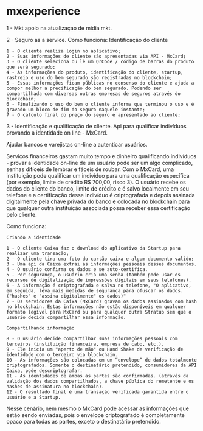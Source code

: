 # mxexperience
1 - Mkt apoio na atualizaçao de midia mkt.

2 - Seguro as a service.
Como funciona:
	Identificação do cliente

	1 - O cliente realiza login no aplicativo;
	2 - Suas informações de cliente são apresentadas via API - MxCard;
	3 - O cliente seleciona ou lê um QrCode / código de barras do produto que será segurado;
	4 - As informações do produto, identificação do cliente, startup, rastreio e uso do bem segurado são registradas no blockchain;
	5 - Essas informações ficam públicas no consenso do cliente e ajuda a compor melhor a precificação do bem segurado. Podendo ser compartilhada com diversas outras empresas de seguros através do blockchain;
	6 - Finalizando o uso do bem o cliente informa que terminou o uso e é gravado um bloco de fim do seguro naquele instante;
	7 - O calculo final do preço do seguro é apresentado ao cliente;

3 - Identificação e qualificação de cliente.
Api para qualificar indivíduos provando a identidade on line - MxCard.

Ajudar bancos e varejistas on-line a autenticar usuários.

Serviços financeiros gastam muito tempo e dinheiro qualificando indivíduos - provar a identidade on-line de um usuário pode ser um algo complicado, senhas difíceis de lembrar e fáceis de roubar. Com o MxCard, uma instituição pode qualificar um indivíduo para uma qualificação específica (por exemplo, limite de crédito R$ 700,00, risco 3). O usuário recebe os dados do cliente do banco, limite de crédito e é salvo localmente em seu telefone e a certificação desse indivíduo é criptografada e depois assinada digitalmente pela chave privada do banco e colocada no blockchain para que qualquer outra instituição associada possa receber essa certificação pelo cliente.

Como funciona: 

	Criando a identidade

	1 - O cliente Caixa faz o download do aplicativo da Startup para realizar uma transação;
	2 - O cliente tira uma foto do cartão caixa e algum documento valido;
	3 - Uma api da Caixa extrai as informações pessoais desses documentos.
	4 - O usuário confirma os dados e se auto-certifica.
	5 - Por segurança, o usuário cria uma senha (também pode usar os recursos de digitalização de impressões digitais em seus telefones).
	6 - A informação é criptografada e salva no telefone, "O aplicativo, em seguida, leva mais medidas de segurança para ofuscar os dados. ("hashes" e "assina digitalmente" os dados)"
	7 - Os servidores da Caixa (MxCard) gravam os dados assinados com hash no blockchain. Estas informações não estão disponíveis em qualquer formato legível para MxCard ou para qualquer outra Stratup sem que o usuário decida compartilhar essa informação.
	
	Compartilhando informação

	8 - O usuário decide compartilhar suas informações pessoais com terceiros (instituição financeira, empresa de cabo, etc.).
	9 - Ele inicia um "aperto de mão" ou Hand Shake de verificação de identidade com o terceiro via blockchain.
	10 - As informações são colocadas em um “envelope” de dados totalmente criptografados. Somente o destinatário pretendido, consumidores da API Caixa, pode descriptografar.
	11 - As identidades de ambas as partes são confirmadas. (através da validação dos dados compartilhados, a chave pública do remetente e os hashes de assinatura no blockchain).
	12 - O resultado final é uma transação verificada garantida entre o usuário e a Startup.

Nesse cenário, nem mesmo o MxCard pode acessar as informações que estão sendo enviadas, pois o envelope criptografado é completamente opaco para todas as partes, exceto o destinatário pretendido.
